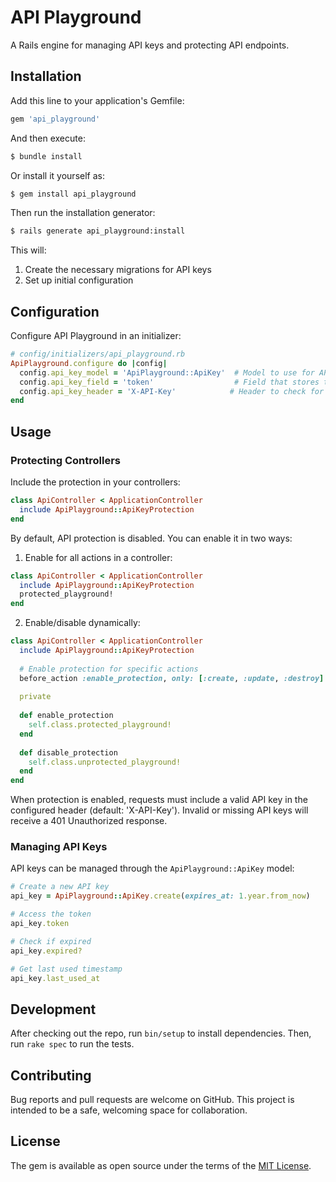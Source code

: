 # API Playground

A Rails engine for managing API keys and protecting API endpoints.

## Installation

Add this line to your application's Gemfile:

```ruby
gem 'api_playground'
```

And then execute:
```bash
$ bundle install
```

Or install it yourself as:
```bash
$ gem install api_playground
```

Then run the installation generator:
```bash
$ rails generate api_playground:install
```

This will:
1. Create the necessary migrations for API keys
2. Set up initial configuration

## Configuration

Configure API Playground in an initializer:

```ruby
# config/initializers/api_playground.rb
ApiPlayground.configure do |config|
  config.api_key_model = 'ApiPlayground::ApiKey'  # Model to use for API keys
  config.api_key_field = 'token'                  # Field that stores the API key
  config.api_key_header = 'X-API-Key'            # Header to check for API key
end
```

## Usage

### Protecting Controllers

Include the protection in your controllers:

```ruby
class ApiController < ApplicationController
  include ApiPlayground::ApiKeyProtection
end
```

By default, API protection is disabled. You can enable it in two ways:

1. Enable for all actions in a controller:
```ruby
class ApiController < ApplicationController
  include ApiPlayground::ApiKeyProtection
  protected_playground!
end
```

2. Enable/disable dynamically:
```ruby
class ApiController < ApplicationController
  include ApiPlayground::ApiKeyProtection
  
  # Enable protection for specific actions
  before_action :enable_protection, only: [:create, :update, :destroy]
  
  private
  
  def enable_protection
    self.class.protected_playground!
  end
  
  def disable_protection
    self.class.unprotected_playground!
  end
end
```

When protection is enabled, requests must include a valid API key in the configured header (default: 'X-API-Key').
Invalid or missing API keys will receive a 401 Unauthorized response.

### Managing API Keys

API keys can be managed through the `ApiPlayground::ApiKey` model:

```ruby
# Create a new API key
api_key = ApiPlayground::ApiKey.create(expires_at: 1.year.from_now)

# Access the token
api_key.token

# Check if expired
api_key.expired?

# Get last used timestamp
api_key.last_used_at
```

## Development

After checking out the repo, run `bin/setup` to install dependencies. Then, run `rake spec` to run the tests.

## Contributing

Bug reports and pull requests are welcome on GitHub. This project is intended to be a safe, welcoming space for collaboration.

## License

The gem is available as open source under the terms of the [MIT License](https://opensource.org/licenses/MIT). 